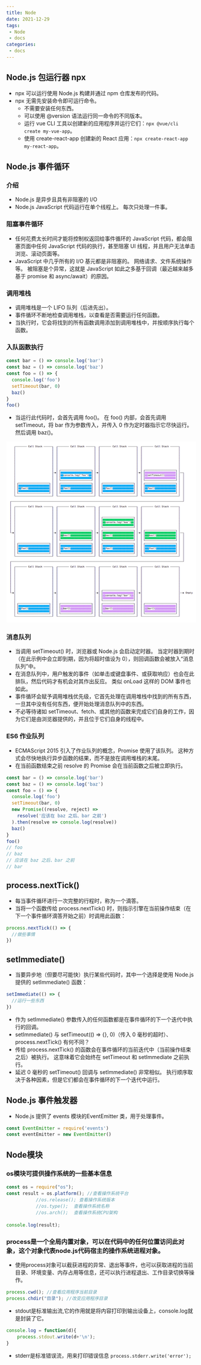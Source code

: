 ```yaml
---
title: Node
date: 2021-12-29
tags:
 - Node
 - docs
categories:
 - docs
---
```


## Node.js 包运行器 npx

- npx 可以运行使用 Node.js 构建并通过 npm 仓库发布的代码。
- npx 无需先安装命令即可运行命令。
    - 不需要安装任何东西。
    - 可以使用 @version 语法运行同一命令的不同版本。
    - 运行 vue CLI 工具以创建新的应用程序并运行它们：`npx @vue/cli create my-vue-app`。
    - 使用 create-react-app 创建新的 React 应用：`npx create-react-app my-react-app`。

## Node.js 事件循环

### 介绍

- Node.js 是异步且具有非阻塞的 I/O
- Node.js JavaScript 代码运行在单个线程上。 每次只处理一件事。

### 阻塞事件循环

- 任何花费太长时间才能将控制权返回给事件循环的 JavaScript 代码，都会阻塞页面中任何 JavaScript 代码的执行，甚至阻塞 UI 线程，并且用户无法单击浏览、滚动页面等。
- JavaScript 中几乎所有的 I/O 基元都是非阻塞的。 网络请求、文件系统操作等。 被阻塞是个异常，这就是 JavaScript 如此之多基于回调（最近越来越多基于 promise 和 async/await）的原因。

### 调用堆栈

- 调用堆栈是一个 LIFO 队列（后进先出）。
- 事件循环不断地检查调用堆栈，以查看是否需要运行任何函数。
- 当执行时，它会将找到的所有函数调用添加到调用堆栈中，并按顺序执行每个函数。

### 入队函数执行

```js
const bar = () => console.log('bar')
const baz = () => console.log('baz')
const foo = () => {
  console.log('foo')
  setTimeout(bar, 0)
  baz()
}
foo()
```

- 当运行此代码时，会首先调用 foo()。 在 foo() 内部，会首先调用 setTimeout，将 bar 作为参数传入，并传入 0 作为定时器指示它尽快运行。 然后调用 baz()。
<img src="./imgs/node-1.png" />

### 消息队列

- 当调用 setTimeout() 时，浏览器或 Node.js 会启动定时器。 当定时器到期时（在此示例中会立即到期，因为将超时值设为 0），则回调函数会被放入“消息队列”中。
- 在消息队列中，用户触发的事件（如单击或键盘事件、或获取响应）也会在此排队，然后代码才有机会对其作出反应。 类似 onLoad 这样的 DOM 事件也如此。
- 事件循环会赋予调用堆栈优先级，它首先处理在调用堆栈中找到的所有东西，一旦其中没有任何东西，便开始处理消息队列中的东西。
- 不必等待诸如 setTimeout、fetch、或其他的函数来完成它们自身的工作，因为它们是由浏览器提供的，并且位于它们自身的线程中。

### ES6 作业队列

- ECMAScript 2015 引入了作业队列的概念，Promise 使用了该队列。 这种方式会尽快地执行异步函数的结果，而不是放在调用堆栈的末尾。
- 在当前函数结束之前 resolve 的 Promise 会在当前函数之后被立即执行。

```js
const bar = () => console.log('bar')
const baz = () => console.log('baz')
const foo = () => {
  console.log('foo')
  setTimeout(bar, 0)
  new Promise((resolve, reject) =>
    resolve('应该在 baz 之后、bar 之前')
  ).then(resolve => console.log(resolve))
  baz()
}
foo()
// foo
// baz
// 应该在 baz 之后、bar 之前
// bar
```

## process.nextTick()

- 每当事件循环进行一次完整的行程时，称为一个滴答。
- 当将一个函数传给 process.nextTick() 时，则指示引擎在当前操作结束（在下一个事件循环滴答开始之前）时调用此函数：

```js
process.nextTick(() => {
  //做些事情
})
```

## setImmediate()

- 当要异步地（但要尽可能快）执行某些代码时，其中一个选择是使用 Node.js 提供的 setImmediate() 函数：

```js
setImmediate(() => {
  //运行一些东西
})
```

- 作为 setImmediate() 参数传入的任何函数都是在事件循环的下一个迭代中执行的回调。
- setImmediate() 与 setTimeout(() => {}, 0)（传入 0 毫秒的超时）、process.nextTick() 有何不同？
- 传给 process.nextTick() 的函数会在事件循环的当前迭代中（当前操作结束之后）被执行。 这意味着它会始终在 setTimeout 和 setImmediate 之前执行。
- 延迟 0 毫秒的 setTimeout() 回调与 setImmediate() 非常相似。 执行顺序取决于各种因素，但是它们都会在事件循环的下一个迭代中运行。

## Node.js 事件触发器

- Node.js 提供了 events 模块的EventEmitter 类，用于处理事件。

```js
const EventEmitter = require('events')
const eventEmitter = new EventEmitter()
```

## Node模块

### os模块可提供操作系统的一些基本信息

```js
const os = require("os");
const result = os.platform(); //查看操作系统平台
           //os.release(); 查看操作系统版本
           //os.type();  查看操作系统名称
           //os.arch();  查看操作系统CPU架构

console.log(result);
```

### process是一个全局内置对象，可以在代码中的任何位置访问此对象，这个对象代表node.js代码宿主的操作系统进程对象。

- 使用process对象可以截获进程的异常、退出等事件，也可以获取进程的当前目录、环境变量、内存占用等信息，还可以执行进程退出、工作目录切换等操作。

```js
process.cwd(); //查看应用程序当前目录
process.chdir("目录"); //改变应用程序目录
```

- stdout是标准输出流,它的作用就是将内容打印到输出设备上，console.log就是封装了它。

```js
console.log = function(d){
    process.stdout.write(d+'\n');
}
```

- stderr是标准错误流，用来打印错误信息 `process.stderr.write('error');`
